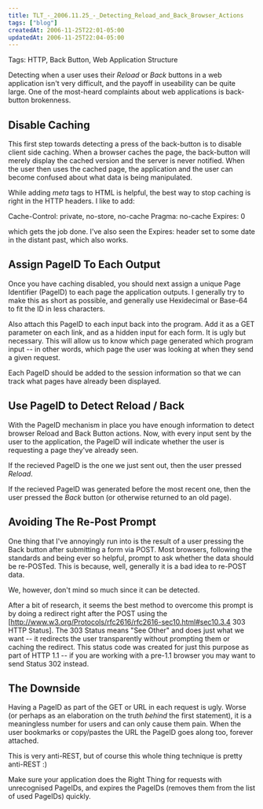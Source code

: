 ```yaml
---
title: TLT_-_2006.11.25_-_Detecting_Reload_and_Back_Browser_Actions
tags: ["blog"]
createdAt: 2006-11-25T22:01-05:00
updatedAt: 2006-11-25T22:04-05:00
---
```


Tags: HTTP, Back Button, Web Application Structure

Detecting when a user uses their <i>Reload</i> or <i>Back</i> buttons in a web application isn't very difficult, and the payoff in useability can be quite large. One of the most-heard complaints about web applications is back-button brokenness. 

## Disable Caching
This first step towards detecting a press of the back-button is to disable client side caching. When a browser caches the page, the back-button will merely display the cached version and the server is never notified. When the user then uses the cached page, the application and the user can become confused about what data is being manipulated.

While adding <i>meta</i> tags to HTML is helpful, the best way to stop caching is right in the HTTP headers. I like to add:

  Cache-Control: private, no-store, no-cache
  Pragma: no-cache
  Expires: 0

which gets the job done. I've also seen the Expires: header set to some date in the distant past, which also works.

## Assign PageID To Each Output
Once you have caching disabled, you should next assign a unique Page Identifier (PageID) to each page the application outputs. I generally try to make this as short as possible, and generally use Hexidecimal or Base-64 to fit the ID in less characters.

Also attach this PageID to each input back into the program. Add it as a GET parameter on each link, and as a hidden input for each form. It is ugly but necessary. This will allow us to know which page generated which program input  -- in other words, which page the user was looking at when they send a given request.

Each PageID should be added to the session information so that we can track what pages have already been displayed.

## Use PageID to Detect Reload / Back
With the PageID mechanism in place you have enough information to detect browser Reload and Back Button actions. Now, with every input sent by the user to the application, the PageID will indicate whether the user is requesting a page they've already seen.

If the recieved PageID is the one we just sent out, then the user pressed <i>Reload</i>.

If the recieved PageID was generated before the most recent one, then the user pressed the <i>Back</i> button (or otherwise returned to an old page).

## Avoiding The Re-Post Prompt
One thing that I've annoyingly run into is the result of a user pressing the Back button after submitting a form via POST. Most browsers, following the standards and being ever so helpful, prompt to ask whether the data should be re-POSTed. This is because, well, generally it is a bad idea to re-POST data.

We, however, don't mind so much since it can be detected.

After a bit of research, it seems the best method to overcome this prompt is by doing a redirect right after the POST using the [http://www.w3.org/Protocols/rfc2616/rfc2616-sec10.html#sec10.3.4 303 HTTP Status]. The 303 Status means "See Other" and does just what we want -- it redirects the user transparently without prompting them or caching the redirect. This status code was created for just this purpose as part of HTTP 1.1 -- if you are working with a pre-1.1 browser you may want to send Status 302 instead.

## The Downside
Having a PageID as part of the GET or URL in each request is ugly. Worse (or perhaps as an elaboration on the truth <i>behind</i> the first statement), it is a meaningless number for users and can only cause them pain. When the user bookmarks or copy/pastes the URL the PageID goes along too, forever attached.

This is very anti-REST, but of course this whole thing technique is pretty anti-REST :)

Make sure your application does the Right Thing for requests with unrecognised PageIDs, and expires the PageIDs (removes them from the list of used PageIDs) quickly.

